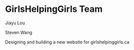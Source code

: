 # GirlsHelpingGirls Team
Jiayu Lou

Steven Wang

Designing and building a new website for girlshelpinggirls.ca

